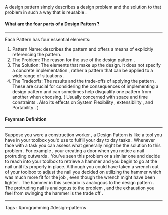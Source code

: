 A design pattern simply describes a design problem and the solution to that problem in such a way that is reusable .

#### What are the four parts of a Design Pattern ? 
___
Each Pattern has four essential elements: 
1) Pattern Name: describes the pattern and offers a means of explicitly referencing the pattern. 
2) The Problem: The reason for the use of the design pattern . 
3) The Solution:  The elements that make up the design. It does not specify a concrete implementation , rather a pattern that can be applied to a wide range of situations .
4) The Tradeoffs: The results and the trade-offs of applying the pattern . These are crucial for considering the consequences of implementing a design pattern and can sometimes help disqualify one pattern from another when choosing.  ( Usually concerned with space and time constraints . Also its effects on System Flexibility , extensibility , and Portability . )


#### Feynman Definition 
___
Suppose you were a construction worker , a Design Pattern is like a tool you have in your toolbox  you'd use to fulfill your day to day tasks .  Whenever face with a task you can assess what generally might be the solution to this problem . For example , your creating a door  when you notice a nail protruding outwards . You've seen this problem or a similar one and decide to reach into your toolbox to retrieve a hammer and you begin to go at the nail until its properly in place. Although you could have taken a wrench out of your toolbox to adjust the nail you decided on utilizing the hammer which was much more fit for the job , even though the wrench might have been lighter .  The hammer in this scenario is  analogous to the design pattern . The protruding nail is analogous to the problem , and the exhaustion you feel from swinging the hammer is the trade off . 
____
Tags : #programming #design-patterns 
